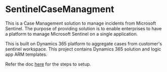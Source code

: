 # SentinelCaseManagment

This is a Case Management solution to manage incidents from Microsoft Sentinel. The purpose of providing solution is to enable enterprises to have a platform to manage Microsoft Sentinel on a single application. 

This is built on Dynamics 365 platform to aggregate cases from customer's sentinel workspace. This project contains Dynamics 365 solution and logic app ARM templates. 

Refer the doc [here](https://github.com/RakeshCharla/SentinelCaseManagment/blob/main/CaseManagementForSentinel.pptx) for the steps to setup.
